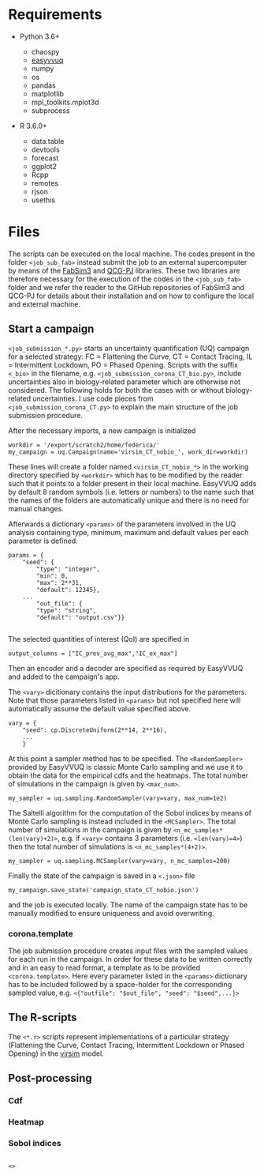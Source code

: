 # Requirements
* Python 3.6+
  * chaospy
  * [easyvvuq](https://github.com/UCL-CCS/EasyVVUQ)
  * numpy
  * os
  * pandas
  * matplotlib
  * mpl_toolkits.mplot3d
  * subprocess

* R 3.6.0+
  * data.table
  * devtools
  * forecast
  * ggplot2
  * Rcpp
  * remotes
  * rjson
  * usethis
 

# Files
The scripts can be executed on the local machine. The codes present in the folder `<job_sub_fab>` instead submit the job to an external 
supercomputer by means of the [FabSim3](https://github.com/djgroen/FabSim3) and [QCG-PJ](https://github.com/vecma-project/QCG-PilotJob) libraries. 
These two libraries are therefore necessary for the execution of the codes in the `<job_sub_fab>` folder and we refer the reader to 
the GitHub repositories of FabSim3 and QCG-PJ for details about their installation and on how to configure the local and external machine.

## Start a campaign
`<job_submission_*.py>` starts an uncertainty quantification (UQ) campaign for a selected strategy: FC = Flattening the Curve, 
CT = Contact Tracing, IL = Intermittent Lockdown, PO = Phased Opening. Scripts with the suffix `<_bio>` in the filename, e.g. 
`<job_submission_corona_CT_bio.py>`, include uncertainties also in biology-related parameter which are otherwise not considered. 
The following holds for both the cases with or without biology-related uncertainties. I use code pieces from `<job_submission_corona_CT.py>` 
to explain the main structure of the job submission procedure.

After the necessary imports, a new campaign is initialized 
```python3
workdir = '/export/scratch2/home/federica/'
my_campaign = uq.Campaign(name='virsim_CT_nobio_', work_dir=workdir)
```
These lines will create a folder named `<virsim_CT_nobio_*>` in the working directory specified by `<workdir>` which has to 
be modified by the reader such that it points to a folder present in their local machine. EasyVVUQ adds by default 8 random symbols 
(i.e. letters or numbers) to the name such that the names of the folders are automatically unique and there is no need for manual changes. 

Afterwards a dictionary `<params>` of the parameters involved in the UQ analysis containing type, minimum, maximum and default values 
per each parameter is defined.
```python3
params = {
    "seed": {
        "type": "integer",
        "min": 0,
        "max": 2**31,
        "default": 12345},
    ...
        "out_file": {
        "type": "string",
        "default": "output.csv"}}
    
```

The selected quantities of interest (QoI) are specified in 
```python3
output_columns = ["IC_prev_avg_max","IC_ex_max"]
```
Then an encoder and a decoder are specified as required by EasyVVUQ and added to the campaign's app.

The `<vary>` dicitionary contains the input distributions for the parameters. Note that those parameters listed in `<params>` 
but not specified here will automatically assume the default value specified above.
```python3
vary = {
    "seed": cp.DiscreteUniform(2**14, 2**16),
    ... 
    }
```
At this point a sampler method has to be specified. The `<RandomSampler>` provided by EasyVVUQ is classic Monte Carlo sampling and 
we use it to obtain the data for the empirical cdfs and the heatmaps. The total number of simulations in the campaign is given by `<max_num>`.
```python3
my_sampler = uq.sampling.RandomSampler(vary=vary, max_num=1e2)
```
The Saltelli algorithm for the computation of the Sobol indices by means of Monte Carlo sampling is instead included in the `<MCSampler>`. 
The total number of simulations in the campaign is given by `<n_mc_samples*(len(vary)+2)>`, e.g. if `<vary>` contains 3 parameters (i.e. `<len(vary)=4>`) 
then the total number of simulations is `<n_mc_samples*(4+2)>`.
```python3
my_sampler = uq.sampling.MCSampler(vary=vary, n_mc_samples=200)
```
Finally the state of the campaign is saved in a `<.json>` file 
```python3
my_campaign.save_state('campaign_state_CT_nobio.json')
```
and the job is executed locally. The name of the campaign state has to be manually modified to ensure uniqueness and avoid overwriting.

### corona.template
The job submission procedure creates input files with the sampled values for each run in the campaign. In order for these data to be written correctly 
and in an easy to read format, a template as to be provided `<corona.template>`. Here every parameter listed in the `<params>` dictionary has to be 
included followed by a space-holder for the corresponding sampled value, e.g. 
`<{"outfile": "$out_file", "seed": "$seed",...}>`

## The R-scripts
The `<*.r>` scripts represent implementations of a particular strategy (Flattening the Curve, Contact Tracing, 
Intermittent Lockdown or Phased Opening) in the [virsim](https://gitlab.com/luccoffeng/virsim) model. 

## Post-processing
### Cdf
### Heatmap
### Sobol indices

```python3
```
`<>`
